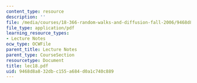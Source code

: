 ```yaml
---
content_type: resource
description: ''
file: /media/courses/18-366-random-walks-and-diffusion-fall-2006/9468d8a832dbc155a684d0a1c740c889_lec18.pdf
file_type: application/pdf
learning_resource_types:
- Lecture Notes
ocw_type: OCWFile
parent_title: Lecture Notes
parent_type: CourseSection
resourcetype: Document
title: lec18.pdf
uid: 9468d8a8-32db-c155-a684-d0a1c740c889
---
```

